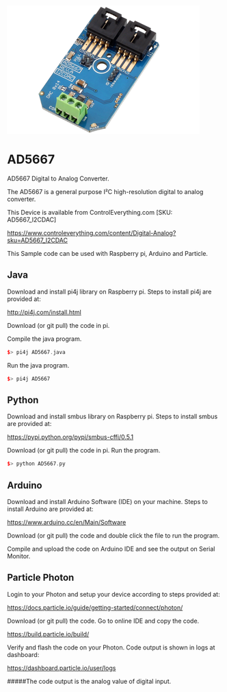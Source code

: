 [![AD5667](AD5667_I2CDAC.png)](https://www.controleverything.com/content/Digital-Analog?sku=AD5667_I2CDAC)
# AD5667
AD5667 Digital to Analog Converter.

The AD5667 is a general purpose I²C high-resolution digital to analog converter.

This Device is available from ControlEverything.com [SKU: AD5667_I2CDAC]

https://www.controleverything.com/content/Digital-Analog?sku=AD5667_I2CDAC

This Sample code can be used with Raspberry pi, Arduino and Particle.

## Java
Download and install pi4j library on Raspberry pi. Steps to install pi4j are provided at:

http://pi4j.com/install.html

Download (or git pull) the code in pi.

Compile the java program.
```cpp
$> pi4j AD5667.java
```

Run the java program.
```cpp
$> pi4j AD5667
```

## Python
Download and install smbus library on Raspberry pi. Steps to install smbus are provided at:

https://pypi.python.org/pypi/smbus-cffi/0.5.1

Download (or git pull) the code in pi. Run the program.

```cpp
$> python AD5667.py
```

## Arduino
Download and install Arduino Software (IDE) on your machine. Steps to install Arduino are provided at:

https://www.arduino.cc/en/Main/Software

Download (or git pull) the code and double click the file to run the program.

Compile and upload the code on Arduino IDE and see the output on Serial Monitor.


## Particle Photon

Login to your Photon and setup your device according to steps provided at:

https://docs.particle.io/guide/getting-started/connect/photon/

Download (or git pull) the code. Go to online IDE and copy the code.

https://build.particle.io/build/

Verify and flash the code on your Photon. Code output is shown in logs at dashboard:

https://dashboard.particle.io/user/logs

#####The code output is the analog value of digital input.
